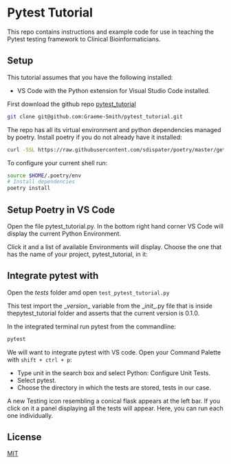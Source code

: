 # Pytest Tutorial

This repo contains instructions and example code for use in teaching the Pytest testing framework to Clinical Bioinformaticians.

## Setup

This tutorial assumes that you have the following installed:
- VS Code with the Python extension for Visual Studio Code installed. 

First download the github repo [pytest_tutorial](https://github.com/Graeme-Smith/pytest_tutorial) 

```bash
git clone git@github.com:Graeme-Smith/pytest_tutorial.git
```

The repo has all its virtual environment and python dependencies managed by poetry.  Install poetry if you do not already have it installed:

```bash
curl -SSL https://raw.githubusercontent.com/sdispater/poetry/master/get-poetry.py | python
```
To configure your current shell run:

```bash
source $HOME/.poetry/env
# Install dependencies
poetry install
```

## Setup Poetry in VS Code 

Open the file pytest_tutorial.py.  In the bottom right hand corner VS Code will display the current Python Environment.

Click it and a list of available Environments will display. Choose the one that has the name of your project, pytest_tutorial, in it:

## Integrate pytest with 

Open the *tests* folder amd open `test_pytest_tutorial.py` 

This test import the \__version__ variable from the \__init__.py file that is inside thepytest_tutorial folder and asserts that the current version is 0.1.0.

In the integrated terminal run pytest from the commandline:

```bash
pytest
```

We will want to integrate pytest with VS code. Open your Command Palette with `shift + ctrl + p`:

- Type unit in the search box and select Python: Configure Unit Tests.
- Select pytest.
- Choose the directory in which the tests are stored, tests in our case.

A new Testing icon resembling a conical flask appears at the left bar. If you click on it a panel displaying all the tests will appear. Here, you can run each one individually.

## License
[MIT](https://choosealicense.com/licenses/mit/)